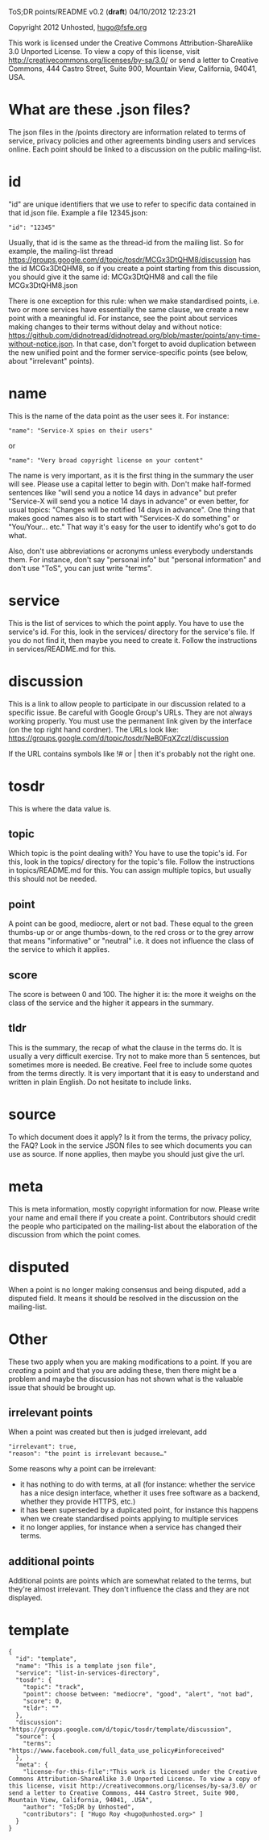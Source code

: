 ToS;DR points/README v0.2 (**draft**) 04/10/2012 12:23:21 

Copyright 2012 Unhosted, hugo@fsfe.org

This work is licensed under the Creative Commons Attribution-ShareAlike 3.0 Unported License. To view a copy of this license, visit http://creativecommons.org/licenses/by-sa/3.0/ or send a letter to Creative Commons, 444 Castro Street, Suite 900, Mountain View, California, 94041, USA.

# What are these .json files?

The json files in the /points directory are information related to terms of service, privacy policies and other agreements binding users and services online. Each point should be linked to a discussion on the public mailing-list.
 
# id

"id" are unique identifiers that we use to refer to specific data contained in that id.json file. Example a file 12345.json:

	"id": "12345"

Usually, that id is the same as the thread-id from the mailing list. So for example, the mailing-list thread https://groups.google.com/d/topic/tosdr/MCGx3DtQHM8/discussion has the id MCGx3DtQHM8, so if you create a point starting from this discussion, you should give it the same id: MCGx3DtQHM8 and call the file MCGx3DtQHM8.json

There is one exception for this rule: when we make standardised points, i.e. two or more services have essentially the same clause, we create a new point with a meaningful id. For instance, see the point about services making changes to their terms without delay and without notice: https://github.com/didnotread/didnotread.org/blob/master/points/any-time-without-notice.json. In that case, don't forget to avoid duplication between the new unified point and the former service-specific points (see below, about "irrelevant" points).

# name 

This is the name of the data point as the user sees it. For instance:

	"name": "Service-X spies on their users"
or

	"name": "Very broad copyright license on your content"
	
The name is very important, as it is the first thing in the summary the user will see. Please use a capital letter to begin with. Don't make half-formed sentences like "will send you a notice 14 days in advance" but prefer "Service-X will send you a notice 14 days in advance" or even better, for usual topics: "Changes will be notified 14 days in advance". One thing that makes good names also is to start with "Services-X do something" or "You/Your… etc." That way it's easy for the user to identify who's got to do what.

Also, don't use abbreviations or acronyms unless everybody understands them. For instance, don't say "personal info" but "personal information" and don't use "ToS", you can just write "terms".

# service

This is the list of services to which the point apply. You have to use the service's id. For this, look in the services/ directory for the service's file. If you do not find it, then maybe you need to create it. Follow the instructions in services/README.md for this.
	
# discussion

This is a link to allow people to participate in our discussion related to a specific issue. Be careful with Google Group's URLs. They are not always working properly. You must use the permanent link given by the interface (on the top right hand cordner). The URLs look like: https://groups.google.com/d/topic/tosdr/NeB0FqXZczI/discussion
	
If the URL contains symbols like !# or | then it's probably not the right one.

# tosdr

This is where the data value is.

## topic

Which topic is the point dealing with? You have to use the topic's id. For this, look in the topics/ directory for the topic's file. Follow the instructions in topics/README.md for this. You can assign multiple topics, but usually this should not be needed.

## point

A point can be good, mediocre, alert or not bad. These equal to the green thumbs-up or or ange thumbs-down, to the red cross or to the grey arrow that means "informative" or "neutral" i.e. it does not influence the class of the service to which it applies.

## score

The score is between 0 and 100. The higher it is: the more it weighs on the class of the service and the higher it appears in the summary.

## tldr

This is the summary, the recap of what the clause in the terms do. It is usually a very difficult exercise. Try not to make more than 5 sentences, but sometimes more is needed. Be creative. Feel free to include some quotes from the terms directly. It is very important that it is easy to understand and written in plain English. Do not hesitate to include links.

# source

To which document does it apply? Is it from the terms, the privacy policy, the FAQ? Look in the service JSON files to see which documents you can use as source. If none applies, then maybe you should just give the url.

# meta

This is meta information, mostly copyright information for now. Please write your name and email there if you create a point. Contributors should credit the people who participated on the mailing-list about the elaboration of the discussion from which the point comes.

# disputed

When a point is no longer making consensus and being disputed, add a disputed field. It means it should be resolved in the discussion on the mailing-list.

# Other

These two apply when you are making modifications to a point. If you are *creating* a point and that you are adding these, then there might be a problem and maybe the discussion has not shown what is the valuable issue that should be brought up.

## irrelevant points

When a point was created but then is judged irrelevant, add 

	"irrelevant": true,
	"reason": "the point is irrelevant because…"
	
Some reasons why a point can be irrelevant:

 * it has nothing to do with terms, at all (for instance: whether the service has a nice design interface, whether it uses free software as a backend, whether they provide HTTPS, etc.)
 * it has been superseded by a duplicated point, for instance this happens when we create standardised points applying to multiple services
 * it no longer applies, for instance when a service has changed their terms.
 
## additional points

Additional points are points which are somewhat related to the terms, but they're almost irrelevant. They don't influence the class and they are not displayed.

# template

	{
	  "id": "template",
	  "name": "This is a template json file",
	  "service": "list-in-services-directory",
	  "tosdr": {
	  	"topic": "track",
	  	"point": choose between: "mediocre", "good", "alert", "not bad",
	  	"score": 0, 
	  	"tldr": ""
	  },
	  "discussion": "https://groups.google.com/d/topic/tosdr/template/discussion",
	  "source": {
	  	"terms": "https://www.facebook.com/full_data_use_policy#inforeceived"
	  },
	  "meta": {
	  	"license-for-this-file":"This work is licensed under the Creative Commons Attribution-ShareAlike 3.0 Unported License. To view a copy of this license, visit http://creativecommons.org/licenses/by-sa/3.0/ or send a letter to Creative Commons, 444 Castro Street, Suite 900, Mountain View, California, 94041, .USA",
	  	"author": "ToS;DR by Unhosted",
	  	"contributors": [ "Hugo Roy <hugo@unhosted.org>" ]
	  }
	}
